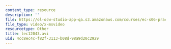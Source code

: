 ```yaml
---
content_type: resource
description: ''
file: https://ol-ocw-studio-app-qa.s3.amazonaws.com/courses/ec-s06-practical-electronics-fall-2004/4cc8ec4cf82f3113b08d98a9d20c2929_lec12043.avi
file_type: video/x-msvideo
resourcetype: Other
title: lec12043.avi
uid: 4cc8ec4c-f82f-3113-b08d-98a9d20c2929
---
```

